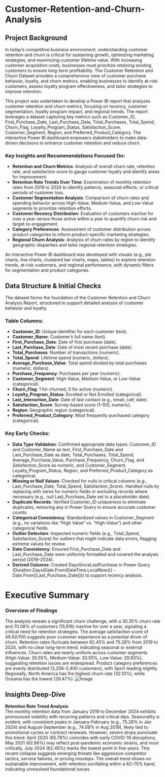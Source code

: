 # Customer-Retention-and-Churn-Analysis
## Project Background
In today’s competitive business environment, understanding customer retention and churn is critical for sustaining growth, optimizing marketing strategies, and maximizing customer lifetime value. With increasing customer acquisition costs, businesses must prioritize retaining existing customers to ensure long-term profitability. The Customer Retention and Churn Dataset provides a comprehensive view of customer purchase behavior, loyalty, and churn metrics, enabling businesses to identify at-risk customers, assess loyalty program effectiveness, and tailor strategies to improve retention.

This project was undertaken to develop a Power BI report that analyzes customer retention and churn metrics, focusing on recency, customer segmentation, loyalty program impact, and regional trends. The report leverages a dataset capturing key metrics such as Customer_ID, First_Purchase_Date, Last_Purchase_Date, Total_Purchases, Total_Spend, Churn_Flag, Loyalty_Program_Status, Satisfaction_Score, Customer_Segment, Region, and Preferred_Product_Category. The interactive Power BI dashboard empowers stakeholders to make data-driven decisions to enhance customer retention and reduce churn.

### Key Insights and Recommendations Focused On:
- **Retention and Churn Metrics**: Analysis of overall churn rate, retention rate, and satisfaction score to gauge customer loyalty and identify areas for improvement.
- **Retention Rate Trends Over Time**: Examination of monthly retention rates from 2019 to 2024 to identify patterns, seasonal effects, or critical periods of customer loss.
- **Customer Segmentation Analysis**: Comparison of churn rates and spending behavior across High-Value, Medium-Value, and Low-Value segments to prioritize retention efforts.
- **Customer Recency Distribution**: Evaluation of customers inactive for over a year versus those active within a year to quantify churn risk and target re-engagement.
- **Category Preferences**: Assessment of customer distribution across product categories to inform product-specific marketing strategies.
- **Regional Churn Analysis**: Analysis of churn rates by region to identify geographic disparities and tailor regional retention strategies.

An interactive Power BI dashboard was developed with visuals (e.g., pie charts, line charts, clustered bar charts, maps, tables) to explore retention trends, at-risk customers, and regional performance, with dynamic filters for segmentation and product categories.

## Data Structure & Initial Checks
The dataset forms the foundation of the Customer Retention and Churn Analysis Report, structured to support detailed analysis of customer behavior and loyalty.

### Table Columns:
- **Customer_ID**: Unique identifier for each customer (text).
- **Customer_Name**: Customer’s full name (text).
- **First_Purchase_Date**: Date of first purchase (date).
- **Last_Purchase_Date**: Date of most recent purchase (date).
- **Total_Purchases**: Number of transactions (numeric).
- **Total_Spend**: Lifetime spend (numeric, dollars).
- **Average_Purchase_Value**: Total spend divided by total purchases (numeric, dollars).
- **Purchase_Frequency**: Purchases per year (numeric).
- **Customer_Segment**: High-Value, Medium-Value, or Low-Value (categorical).
- **Churn_Flag**: 1 for churned, 0 for active (numeric).
- **Loyalty_Program_Status**: Enrolled or Not Enrolled (categorical).
- **Last_Interaction_Date**: Date of last contact (e.g., email, call; date).
- **Satisfaction_Score**: Survey-based score (1–100, numeric).
- **Region**: Geographic region (categorical).
- **Preferred_Product_Category**: Most frequently purchased category (categorical).

### Key Early Checks:
- **Data Type Validation**: Confirmed appropriate data types: Customer_ID and Customer_Name as text, First_Purchase_Date and Last_Purchase_Date as date, Total_Purchases, Total_Spend, Average_Purchase_Value, Purchase_Frequency, Churn_Flag, and Satisfaction_Score as numeric, and Customer_Segment, Loyalty_Program_Status, Region, and Preferred_Product_Category as categorical.
- **Missing or Null Values**: Checked for nulls in critical columns (e.g., Last_Purchase_Date, Total_Spend, Satisfaction_Score). Handled nulls by replacing with zeros for numeric fields or excluding records where necessary (e.g., null Last_Purchase_Date set to a placeholder date).
- **Duplicate Records**: Verified Customer_ID uniqueness to eliminate duplicates, removing any in Power Query to ensure accurate customer counts.
- **Categorical Consistency**: Standardized values in Customer_Segment (e.g., no variations like “High Value” vs. “High-Value”) and other categorical fields.
- **Outlier Detection**: Inspected numeric fields (e.g., Total_Spend, Satisfaction_Score) for outliers that might indicate data errors, flagging extreme values for review.
- **Date Consistency**: Ensured First_Purchase_Date and Last_Purchase_Date were uniformly formatted and covered the analysis period (2019–2024).
- **Derived Columns**: Created DaysSinceLastPurchase in Power Query (Duration.Days(Date.From(DateTime.LocalNow()) - Date.From([Last_Purchase_Date]))) to support recency analysis.

# Executive Summary

### Overview of Findings
The analysis reveals a significant churn challenge, with a 30.35% churn rate and 70.08% of customers (15,816) inactive for over a year, signaling a critical need for retention strategies. The average satisfaction score of 49.92/100 suggests poor customer experience as a potential driver of churn. Retention rates fluctuate between 62.45% and 75.28% from 2019 to 2024, with no clear long-term trend, indicating seasonal or external influences. Churn rates are nearly uniform across customer segments (High-Value: 30.55%, Medium-Value: 30.55%, Low-Value: 29.93%), suggesting retention issues are widespread. Product category preferences are evenly distributed (3,258–3,400 customers), with Sport leading slightly. Regionally, North America has the highest churn rate (32.13%), while Oceania has the lowest (29.47%).
![Image](https://github.com/user-attachments/assets/dfc5776a-3880-4ab2-8e49-786d15b42931)

## Insights Deep-Dive
**Retention Rate Trend Analysis**  
The monthly retention data from January 2019 to December 2024 exhibits pronounced volatility with recurring patterns and critical dips. Seasonality is evident, with consistent peaks in January-February (e.g., 75.28% in Jan 2024) and August-September (e.g., 74.09% in Aug 2019), likely tied to promotional cycles or contract renewals. However, severe drops punctuate this trend: April 2020 (65.78%) coincides with early COVID-19 disruptions, May 2021 (62.66%) may reflect post-pandemic economic strains, and most critically, July 2024 (62.45%) marks the lowest point in five years. This recent collapse suggests emerging threats like aggressive competitor tactics, service failures, or pricing missteps. The overall trend shows no sustainable improvement, with retention oscillating within a 62–75% band, indicating unresolved foundational issues.  
